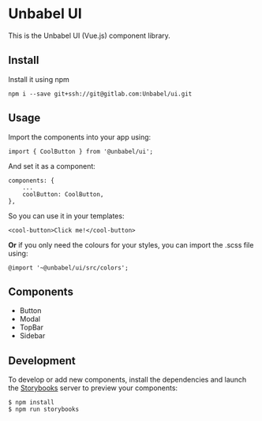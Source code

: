 # Unbabel UI
This is the Unbabel UI (Vue.js) component library.

## Install
Install it using npm
```
npm i --save git+ssh://git@gitlab.com:Unbabel/ui.git
```

## Usage
Import the components into your app using:

```
import { CoolButton } from '@unbabel/ui';
```

And set it as a component:
```
components: {
	...
	coolButton: CoolButton,
},
```

So you can use it in your templates:
```
<cool-button>Click me!</cool-button>
```

**Or** if you only need the colours for your styles, you can import the .scss file using:
```
@import '~@unbabel/ui/src/colors';
```

## Components
- Button
- Modal
- TopBar
- Sidebar

## Development
To develop or add new components, install the dependencies and launch the [Storybooks](https://storybook.js.org/basics/guide-vue/) server to preview your components:

```
$ npm install
$ npm run storybooks
```
